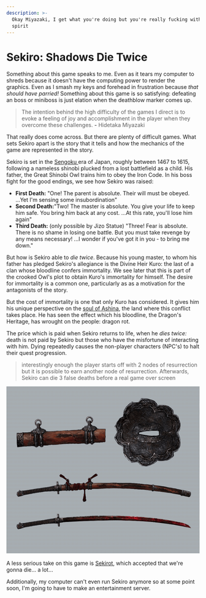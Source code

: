 ```yaml
---
description: >-
  Okay Miyazaki, I get what you're doing but you're really fucking with my
  spirit
---
```


# Sekiro: Shadows Die Twice

Something about this game speaks to me. Even as it tears my computer to shreds because it doesn't have the computing power to render the graphics. Even as I smash my keys and forehead in frustration because _that should have parried!_ Something about this game is so satisfying: defeating an boss or miniboss is just elation when the deathblow marker comes up.  

> The intention behind the high difficulty of the games I direct is to evoke a feeling of joy and accomplishment in the player when they overcome these challenges. **-** Hidetaka Miyazaki

That really does come across. But there are plenty of difficult games. What sets Sekiro apart is the story that it tells and how the mechanics of the game are represented in the story. 

Sekiro is set in the [Sengoku ](https://en.wikipedia.org/wiki/Sengoku_period)era of Japan, roughly between 1467 to 1615, following a nameless shinobi plucked from a lost battlefield as a child. His father, the Great Shinobi Owl trains him to obey the Iron Code. In his boss fight for the good endings, we see how Sekiro was raised: 

* **First Death:** "One! The parent is absolute. Their will must be obeyed. ...Yet I'm sensing some insubordination" 
* **Second Death:**"Two! The master is absolute. You give your life to keep him safe. You bring him back at any cost. ...At this rate, you'll lose him again" 
* **Third Death:**  \(only possible by Jizo Statue\) "Three! Fear is absolute. There is no shame in losing one battle. But you must take revenge by any means necessary! ...I wonder if you've got it in you - to bring me down."

But how is Sekiro able to _die twice_. Because his young master, to whom his father has pledged Sekiro's allegiance is the Divine Heir Kuro: the last of a clan whose bloodline confers immortality. We see later that this is part of the crooked Owl's plot to obtain Kuro's immortality for himself. The desire for immortality is a common one, particularly as as a motivation for the antagonists of the story. 

But the cost of immortality is one that only Kuro has considered. It gives him his unique perspective on the [soul of Ashina](https://www.youtube.com/watch?v=IWgL-eozo7U), the land where this conflict takes place. He has seen the effect which his bloodline, the Dragon's Heritage, has wrought on the people: dragon rot. 

The price which is paid when Sekiro returns to life, when he _dies twice:_ death is not paid by Sekiro but those who have the misfortune of interacting with him. Dying repeatedly causes the non-player characters \(NPC's\) to halt their quest progression. 

> interestingly enough the player starts off with 2 nodes of resurrection but it is possible to earn another node of resurrection. Afterwards, Sekiro can die 3 false deaths before a real game over screen

 

![The first, red, Mortal Blade: a mystical and bloodstained fushigiri capable of slaying the undying.](../../.gitbook/assets/weapon+mortal+blade-min.png)



A less serious take on this game is [Sekirot](https://www.youtube.com/watch?v=31V6ifW3tNk), which accepted that we're gonna die... a lot...

Additionally, my computer can't even run Sekiro anymore so at some point soon, I'm going to have to make an entertainment server. 







